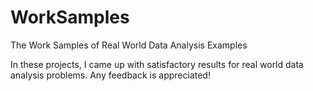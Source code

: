 # WorkSamples
The Work Samples of Real World Data Analysis Examples

  In these projects, I came up with satisfactory results for real world data analysis problems. 
  Any feedback is appreciated!

